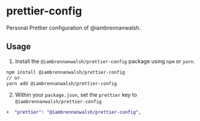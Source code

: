 # prettier-config

Personal Prettier configuration of @iambrennanwalsh.

## Usage

1. Install the `@iambrennanwalsh/prettier-config` package using `npm` or `yarn`.

```sh
npm install @iambrennanwalsh/prettier-config
// or
yarn add @iambrennanwalsh/prettier-config
```

2. Within your `package.json`, set the `prettier` key  to `@iambrennanwalsh/prettier-config`

```diff
+  "prettier": "@iambrennanwalsh/prettier-config",
 ```
